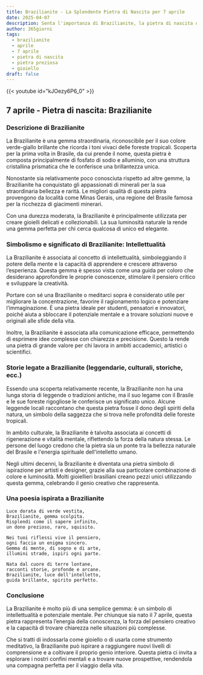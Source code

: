 ```yaml
---
title: Brazilianite - La Splendente Pietra di Nascita per 7 aprile
date: 2025-04-07
description: Senta l'importanza di Brazilianite, la pietra di nascita di 7 aprile che simboleggia Intellettualità. Lasci che la sua bellezza e il suo significato illuminino la sua giornata.
author: 365giorni
tags:
  - brazilianite
  - aprile
  - 7 aprile
  - pietra di nascita
  - pietra preziosa
  - gioiello
draft: false
---
```


{{< youtube id="kJOezy6P6_0" >}}

## 7 aprile - Pietra di nascita: Brazilianite

### Descrizione di Brazilianite

La Brazilianite è una gemma straordinaria, riconoscibile per il suo colore verde-giallo brillante che ricorda i toni vivaci delle foreste tropicali. Scoperta per la prima volta in Brasile, da cui prende il nome, questa pietra è composta principalmente di fosfato di sodio e alluminio, con una struttura cristallina prismatica che le conferisce una brillantezza unica.

Nonostante sia relativamente poco conosciuta rispetto ad altre gemme, la Brazilianite ha conquistato gli appassionati di minerali per la sua straordinaria bellezza e rarità. Le migliori qualità di questa pietra provengono da località come Minas Gerais, una regione del Brasile famosa per la ricchezza di giacimenti minerari.

Con una durezza moderata, la Brazilianite è principalmente utilizzata per creare gioielli delicati e collezionabili. La sua luminosità naturale la rende una gemma perfetta per chi cerca qualcosa di unico ed elegante.

### Simbolismo e significato di Brazilianite: Intellettualità

La Brazilianite è associata al concetto di intellettualità, simboleggiando il potere della mente e la capacità di apprendere e crescere attraverso l’esperienza. Questa gemma è spesso vista come una guida per coloro che desiderano approfondire le proprie conoscenze, stimolare il pensiero critico e sviluppare la creatività.

Portare con sé una Brazilianite o meditarci sopra è considerato utile per migliorare la concentrazione, favorire il ragionamento logico e potenziare l’immaginazione. È una pietra ideale per studenti, pensatori e innovatori, poiché aiuta a sbloccare il potenziale mentale e a trovare soluzioni nuove e originali alle sfide della vita.

Inoltre, la Brazilianite è associata alla comunicazione efficace, permettendo di esprimere idee complesse con chiarezza e precisione. Questo la rende una pietra di grande valore per chi lavora in ambiti accademici, artistici o scientifici.

### Storie legate a Brazilianite (leggendarie, culturali, storiche, ecc.)

Essendo una scoperta relativamente recente, la Brazilianite non ha una lunga storia di leggende o tradizioni antiche, ma il suo legame con il Brasile e le sue foreste rigogliose le conferisce un significato unico. Alcune leggende locali raccontano che questa pietra fosse il dono degli spiriti della natura, un simbolo della saggezza che si trova nelle profondità delle foreste tropicali.

In ambito culturale, la Brazilianite è talvolta associata ai concetti di rigenerazione e vitalità mentale, riflettendo la forza della natura stessa. Le persone del luogo credono che la pietra sia un ponte tra la bellezza naturale del Brasile e l'energia spirituale dell'intelletto umano.

Negli ultimi decenni, la Brazilianite è diventata una pietra simbolo di ispirazione per artisti e designer, grazie alla sua particolare combinazione di colore e luminosità. Molti gioiellieri brasiliani creano pezzi unici utilizzando questa gemma, celebrando il genio creativo che rappresenta.

### Una poesia ispirata a Brazilianite

```
Luce dorata di verde vestita,  
Brazilianite, gemma scolpita.  
Risplendi come il sapere infinito,  
un dono prezioso, raro, squisito.

Nei tuoi riflessi vive il pensiero,  
ogni faccia un enigma sincero.  
Gemma di mente, di sogno e di arte,  
illumini strade, ispiri ogni parte.

Nata dal cuore di terre lontane,  
racconti storie, profonde e arcane.  
Brazilianite, luce dell'intelletto,  
guida brillante, spirito perfetto.
```

### Conclusione

La Brazilianite è molto più di una semplice gemma: è un simbolo di intellettualità e potenziale mentale. Per chiunque sia nato il 7 aprile, questa pietra rappresenta l’energia della conoscenza, la forza del pensiero creativo e la capacità di trovare chiarezza nelle situazioni più complesse.

Che si tratti di indossarla come gioiello o di usarla come strumento meditativo, la Brazilianite può ispirare a raggiungere nuovi livelli di comprensione e a coltivare il proprio genio interiore. Questa pietra ci invita a esplorare i nostri confini mentali e a trovare nuove prospettive, rendendola una compagna perfetta per il viaggio della vita.